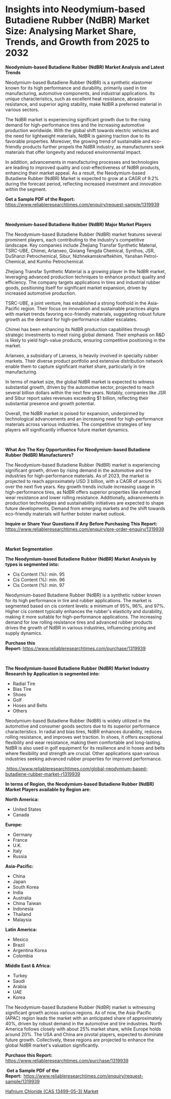 <p><h1>Insights into Neodymium-based Butadiene Rubber (NdBR) Market Size: Analysing Market Share, Trends, and Growth from 2025 to 2032</h1></p><p><strong>Neodymium-based Butadiene Rubber (NdBR) Market Analysis and Latest Trends</strong></p>
<p><p>Neodymium-based Butadiene Rubber (NdBR) is a synthetic elastomer known for its high performance and durability, primarily used in tire manufacturing, automotive components, and industrial applications. Its unique characteristics, such as excellent heat resistance, abrasion resistance, and superior aging stability, make NdBR a preferred material in various sectors.</p><p>The NdBR market is experiencing significant growth due to the rising demand for high-performance tires and the increasing automotive production worldwide. With the global shift towards electric vehicles and the need for lightweight materials, NdBR is gaining traction due to its favorable properties. Moreover, the growing trend of sustainable and eco-friendly products further propels the NdBR industry, as manufacturers seek materials that offer longevity and reduced environmental impact.</p><p>In addition, advancements in manufacturing processes and technologies are leading to improved quality and cost-effectiveness of NdBR products, enhancing their market appeal. As a result, the Neodymium-based Butadiene Rubber (NdBR) Market is expected to grow at a CAGR of 9.2% during the forecast period, reflecting increased investment and innovation within the segment.</p></p>
<p><strong>Get a Sample PDF of the Report:&nbsp;</strong> <a href="https://www.reliableresearchtimes.com/enquiry/request-sample/1319939?utm_campaign=2007&utm_medium=2&utm_source=Github&utm_content=ia&utm_term=05022025&utm_id=neodymium-based-butadiene-rubber-ndbr">https://www.reliableresearchtimes.com/enquiry/request-sample/1319939</a></p>
<p>&nbsp;</p>
<p><strong>Neodymium-based Butadiene Rubber (NdBR) Major Market Players</strong></p>
<p><p>The Neodymium-based Butadiene Rubber (NdBR) market features several prominent players, each contributing to the industry's competitive landscape. Key companies include Zhejiang Transfar Synthetic Material, TSRC-UBE, Chimei, Arlanxeo, Qixiang Tengda Chemical, Synthos, JSR, DuShanzi Petrochemical, Sibur, Nizhnekamskneftekhim, Yanshan Petrol-Chemical, and Kumho Petrochemical.</p><p>Zhejiang Transfar Synthetic Material is a growing player in the NdBR market, leveraging advanced production techniques to enhance product quality and efficiency. The company targets applications in tires and industrial rubber goods, positioning itself for significant market expansion, driven by increased automotive production.</p><p>TSRC-UBE, a joint venture, has established a strong foothold in the Asia-Pacific region. Their focus on innovation and sustainable practices aligns with market trends favoring eco-friendly materials, suggesting robust future growth as the demand for high-performance rubber escalates.</p><p>Chimei has been enhancing its NdBR production capabilities through strategic investments to meet rising global demand. Their emphasis on R&D is likely to yield high-value products, ensuring competitive positioning in the market.</p><p>Arlanxeo, a subsidiary of Lanxess, is heavily involved in specialty rubber markets. Their diverse product portfolio and extensive distribution network enable them to capture significant market share, particularly in tire manufacturing.</p><p>In terms of market size, the global NdBR market is expected to witness substantial growth, driven by the automotive sector, projected to reach several billion dollars within the next few years. Notably, companies like JSR and Sibur report sales revenues exceeding $1 billion, reflecting their substantial presence and growth potential.</p><p>Overall, the NdBR market is poised for expansion, underpinned by technological advancements and an increasing need for high-performance materials across various industries. The competitive strategies of key players will significantly influence future market dynamics.</p></p>
<p>&nbsp;</p>
<p><strong>What Are The Key Opportunities For Neodymium-based Butadiene Rubber (NdBR) Manufacturers?</strong></p>
<p><p>The Neodymium-based Butadiene Rubber (NdBR) market is experiencing significant growth, driven by rising demand in the automotive and tire industries for high-performance materials. As of 2023, the market is projected to reach approximately USD 3 billion, with a CAGR of around 5% over the next five years. Key growth trends include increasing usage in high-performance tires, as NdBR offers superior properties like enhanced wear resistance and lower rolling resistance. Additionally, advancements in production technologies and sustainability initiatives are expected to shape future developments. Demand from emerging markets and the shift towards eco-friendly materials will further bolster market outlook.</p></p>
<p><strong>Inquire or Share Your Questions If Any Before Purchasing This Report:</strong> <a href="https://www.reliableresearchtimes.com/enquiry/pre-order-enquiry/1319939?utm_campaign=2007&utm_medium=2&utm_source=Github&utm_content=ia&utm_term=05022025&utm_id=neodymium-based-butadiene-rubber-ndbr">https://www.reliableresearchtimes.com/enquiry/pre-order-enquiry/1319939</a></p>
<p>&nbsp;</p>
<p><strong>Market Segmentation</strong></p>
<p><strong>The Neodymium-based Butadiene Rubber (NdBR) Market Analysis by types is segmented into:</strong></p>
<p><ul><li>Cis Content (%): min. 95</li><li>Cis Content (%): min. 96</li><li>Cis Content (%): min. 97</li></ul></p>
<p><p>Neodymium-based Butadiene Rubber (NdBR) is a synthetic rubber known for its high performance in tire and rubber applications. The market is segmented based on cis content levels: a minimum of 95%, 96%, and 97%. Higher cis content typically enhances the rubber's elasticity and durability, making it more suitable for high-performance applications. The increasing demand for low rolling resistance tires and advanced rubber products drives the growth of NdBR in various industries, influencing pricing and supply dynamics.</p></p>
<p><strong>Purchase this Report:&nbsp;</strong><a href="https://www.reliableresearchtimes.com/purchase/1319939?utm_campaign=2007&utm_medium=2&utm_source=Github&utm_content=ia&utm_term=05022025&utm_id=neodymium-based-butadiene-rubber-ndbr">https://www.reliableresearchtimes.com/purchase/1319939</a></p>
<p>&nbsp;</p>
<p><strong>The Neodymium-based Butadiene Rubber (NdBR) Market Industry Research by Application is segmented into:</strong></p>
<p><ul><li>Radial Tire</li><li>Bias Tire</li><li>Shoes</li><li>Golf</li><li>Hoses and Belts</li><li>Others</li></ul></p>
<p><p>Neodymium-based Butadiene Rubber (NdBR) is widely utilized in the automotive and consumer goods sectors due to its superior performance characteristics. In radial and bias tires, NdBR enhances durability, reduces rolling resistance, and improves wet traction. In shoes, it offers exceptional flexibility and wear resistance, making them comfortable and long-lasting. NdBR is also used in golf equipment for its resilience and in hoses and belts where flexibility and strength are crucial. Other applications span various industries seeking advanced rubber properties for improved performance.</p></p>
<p><a href="https://www.reliableresearchtimes.com/global-neodymium-based-butadiene-rubber-market-r1319939?utm_campaign=2007&utm_medium=2&utm_source=Github&utm_content=ia&utm_term=05022025&utm_id=neodymium-based-butadiene-rubber-ndbr">&nbsp;https://www.reliableresearchtimes.com/global-neodymium-based-butadiene-rubber-market-r1319939</a></p>
<p><strong>In terms of Region, the Neodymium-based Butadiene Rubber (NdBR) Market Players available by Region are:</strong></p>
<p>
    <p> <strong> North America: </strong>
        <ul>
            <li>United States</li>
            <li>Canada</li>
        </ul>
        </p> 
    <p> <strong> Europe: </strong>
        <ul>
            <li>Germany</li>
            <li>France</li>
            <li>U.K.</li>
            <li>Italy</li>
            <li>Russia</li>
        </ul>
        </p> 
    <p> <strong> Asia-Pacific: </strong>
        <ul>
            <li>China</li>
            <li>Japan</li>
            <li>South Korea</li>
            <li>India</li>
            <li>Australia</li>
            <li>China Taiwan</li>
            <li>Indonesia</li>
            <li>Thailand</li>
            <li>Malaysia</li>
        </ul>
        </p> 
    <p> <strong> Latin America: </strong>
        <ul>
            <li>Mexico</li>
            <li>Brazil</li>
            <li>Argentina Korea</li>
            <li>Colombia</li>
        </ul>
        </p> 
    <p> <strong> Middle East & Africa: </strong>
        <ul>
            <li>Turkey</li>
            <li>Saudi</li>
            <li>Arabia</li>
            <li>UAE</li>
            <li>Korea</li>
        </ul>
    </p>
    </p>
<p><p>The Neodymium-based Butadiene Rubber (NdBR) market is witnessing significant growth across various regions. As of now, the Asia-Pacific (APAC) region leads the market with an anticipated share of approximately 40%, driven by robust demand in the automotive and tire industries. North America follows closely with about 25% market share, while Europe holds around 20%. The USA and China are pivotal players, expected to dominate future growth. Collectively, these regions are projected to enhance the global NdBR market's valuation significantly.</p></p>
<p><strong>Purchase this Report: </strong><a href="https://www.reliableresearchtimes.com/purchase/1319939?utm_campaign=2007&utm_medium=2&utm_source=Github&utm_content=ia&utm_term=05022025&utm_id=neodymium-based-butadiene-rubber-ndbr">https://www.reliableresearchtimes.com/purchase/1319939</a></p>
<p>&nbsp;<strong>Get a Sample PDF of the Report:&nbsp;&nbsp;</strong><a href="https://www.reliableresearchtimes.com/enquiry/request-sample/1319939?utm_campaign=2007&utm_medium=2&utm_source=Github&utm_content=ia&utm_term=05022025&utm_id=neodymium-based-butadiene-rubber-ndbr">https://www.reliableresearchtimes.com/enquiry/request-sample/1319939</a></p>
<p><strong></strong></p>
<p><p><a href="https://github.com/angelajermaine/Market-Research-Report-List-5/blob/main/hafnium-chloride-cas-13499-05-3-market.md?utm_campaign=2007&utm_medium=2&utm_source=Github&utm_content=ia&utm_term=05022025&utm_id=neodymium-based-butadiene-rubber-ndbr">Hafnium Chloride (CAS 13499-05-3) Market</a></p></p>